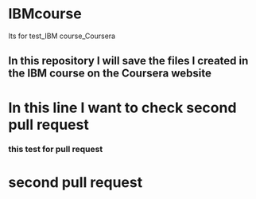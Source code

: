 # IBMcourse
Its for test_IBM course_Coursera
## In this repository I will save the files I created in the IBM course on the Coursera website
# In this line I want to check second pull request
### this test for pull request 
# second pull request
